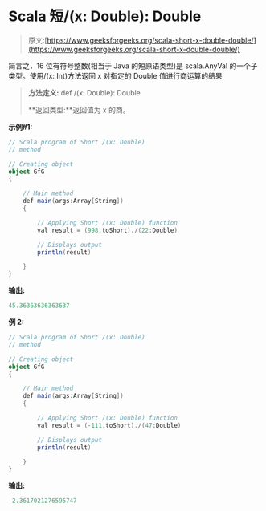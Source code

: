# Scala 短/(x: Double): Double

> 原文:[https://www.geeksforgeeks.org/scala-short-x-double-double/](https://www.geeksforgeeks.org/scala-short-x-double-double/)

简言之，16 位有符号整数(相当于 Java 的短原语类型)是 scala.AnyVal 的一个子类型。使用/(x: Int)方法返回 x 对指定的 Double 值进行商运算的结果

> **方法定义:** def /(x: Double): Double
> 
> **返回类型:**返回值为 x 的商。

**示例#1:**

```scala
// Scala program of Short /(x: Double) 
// method 

// Creating object 
object GfG 
{ 

    // Main method 
    def main(args:Array[String]) 
    { 

        // Applying Short /(x: Double) function 
        val result = (998.toShort)./(22:Double)

        // Displays output 
        println(result) 

    } 
} 
```

**输出:**

```scala
45.36363636363637

```

**例 2:**

```scala
// Scala program of Short /(x: Double) 
// method 

// Creating object 
object GfG 
{ 

    // Main method 
    def main(args:Array[String]) 
    { 

        // Applying Short /(x: Double) function 
        val result = (-111.toShort)./(47:Double)

        // Displays output 
        println(result) 

    } 
} 
```

**输出:**

```scala
-2.3617021276595747

```